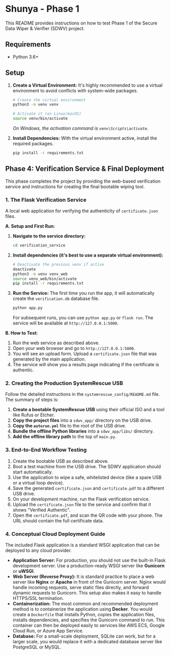 
# Shunya - Phase 1
This README provides instructions on how to test Phase 1 of the Secure Data Wiper & Verifier (SDWV) project.

## Requirements

- Python 3.6+

## Setup

1.  **Create a Virtual Environment:**
    It's highly recommended to use a virtual environment to avoid conflicts with system-wide packages.

    ```bash
    # Create the virtual environment
    python3 -m venv venv

    # Activate it (on Linux/macOS)
    source venv/bin/activate
    ```
    *On Windows, the activation command is `venv\Scripts\activate`.*

2.  **Install Dependencies:**
    With the virtual environment active, install the required packages.
    ```bash
    pip install -r requirements.txt
    ```


## Phase 4: Verification Service & Final Deployment

This phase completes the project by providing the web-based verification service and instructions for creating the final bootable wiping tool.

### 1. The Flask Verification Service

A local web application for verifying the authenticity of `certificate.json` files.

**A. Setup and First Run:**

1.  **Navigate to the service directory:**
    ```bash
    cd verification_service
    ```

2.  **Install dependencies (it's best to use a separate virtual environment):**
    ```bash
    # Deactivate the previous venv if active
    deactivate 
    python3 -m venv venv_web
    source venv_web/bin/activate
    pip install -r requirements.txt
    ```

3.  **Run the Service:**
    The first time you run the app, it will automatically create the `verification.db` database file.
    ```bash
    python app.py
    ```
    For subsequent runs, you can use `python app.py` or `flask run`.
    The service will be available at `http://127.0.0.1:5000`.

**B. How to Test:**

1.  Run the web service as described above.
2.  Open your web browser and go to `http://127.0.0.1:5000`.
3.  You will see an upload form. Upload a `certificate.json` file that was generated by the main application.
4.  The service will show you a results page indicating if the certificate is authentic.

### 2. Creating the Production SystemRescue USB

Follow the detailed instructions in the `systemrescue_config/README.md` file. The summary of steps is:

1.  **Create a bootable SystemRescue USB** using their official ISO and a tool like Rufus or Etcher.
2.  **Copy the project files** into a `sdwv_app/` directory on the USB drive.
3.  **Copy the `autorun.yml`** file to the root of the USB drive.
4.  **Bundle the offline Python libraries** into a `sdwv_app/libs/` directory.
5.  **Add the offline library path** to the top of `main.py`.

### 3. End-to-End Workflow Testing

1.  Create the bootable USB as described above.
2.  Boot a test machine from the USB drive. The SDWV application should start automatically.
3.  Use the application to wipe a safe, whitelisted device (like a spare USB or a virtual loop device).
4.  Save the generated `certificate.json` and `certificate.pdf` to a different USB drive.
5.  On your development machine, run the Flask verification service.
6.  Upload the `certificate.json` file to the service and confirm that it shows "Verified Authentic".
7.  Open the `certificate.pdf`, and scan the QR code with your phone. The URL should contain the full certificate data.

### 4. Conceptual Cloud Deployment Guide

The included Flask application is a standard WSGI application that can be deployed to any cloud provider.

-   **Application Server:** For production, you should not use the built-in Flask development server. Use a production-ready WSGI server like **Gunicorn** or **uWSGI**.
-   **Web Server (Reverse Proxy):** It is standard practice to place a web server like **Nginx** or **Apache** in front of the Gunicorn server. Nginx would handle incoming requests, serve static files directly, and forward dynamic requests to Gunicorn. This setup also makes it easy to handle HTTPS/SSL termination.
-   **Containerization:** The most common and recommended deployment method is to containerize the application using **Docker**. You would create a `Dockerfile` that installs Python, copies the application files, installs dependencies, and specifies the Gunicorn command to run. This container can then be deployed easily to services like AWS ECS, Google Cloud Run, or Azure App Service.
-   **Database:** For a small-scale deployment, SQLite can work, but for a larger scale, you would replace it with a dedicated database server like PostgreSQL or MySQL.
